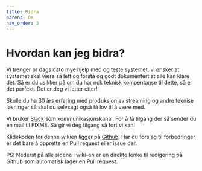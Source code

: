 ```yaml
---
title: Bidra
parent: Om
nav_order: 3
---
```


# Hvordan kan jeg bidra?

Vi trenger pr dags dato mye hjelp med og teste systemet, vi ønsker at systemet skal være så lett og forstå og godt dokumentert at alle kan klare det. Så er du usikker på om du har nok teknisk kompentanse til dette, så er det perfekt. Det er deg vi letter etter!

Skulle du ha 30 års erfaring med produksjon av streaming og andre teknise løsninger så skal du selvsagt også få lov til å være med.

Vi bruker [Slack](http://nvbf.slack.com/) som kommunikasjonskanal. For å få tilgang der så sender du en mail til FIXME.
Så gir vi deg tilgang så fort vi kan!

Klidekoden for denne wikien ligger på [Github](https://github.com/nvbf/volley-streaming-wiki). Har du forslag til forbedringer
er det bare å opprette en Pull request eller issue der. 

PS! Nederst på alle sidene i wiki-en er en direkte lenke til redigering på Github som automatisk lager en Pull request.
